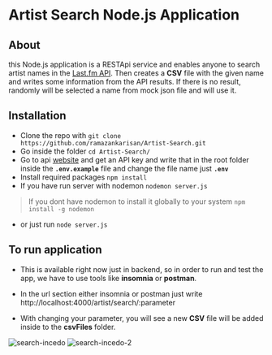 # Artist Search Node.js Application

## About

this Node.js application is a RESTApi service and enables anyone to search artist names in the [Last.fm API](https://www.last.fm/api/show/artist.search). Then creates a **CSV** file with the given name and writes some information from the API results. If there is no result, randomly will be selected a name from mock json file and will use it.

## Installation

 - Clone the repo with  `git clone    https://github.com/ramazankarisan/Artist-Search.git`
 - Go inside the   folder `cd Artist-Search/`
 - Go to api [website](https://www.last.fm/api#getting-started) and get an API key and write that in the root folder inside the **`.env.example`** file and change the file name just **`.env`**
 -  Install required packages `npm install`
 - If you have run server with nodemon `nodemon server.js`
  
> If you dont have nodemon to install it globally to your system `npm
> install -g nodemon`
 - or just run `node server.js`

## To run application

- This is available right now just in backend, so in order to run and test the app, we have to use tools like **insomnia** or **postman**.
- In the url section either insomnia or postman just write
  http://localhost:4000/artist/search/:parameter

- With changing your parameter, you will see a new **CSV** file will be added inside to the **csvFiles** folder.

![search-incedo](https://user-images.githubusercontent.com/83083783/167317691-7b4afb25-8433-43c3-95e3-effc61f7266f.png)
![search-incedo-2](https://user-images.githubusercontent.com/83083783/167317696-25f7cf72-c21c-4238-a264-7870e39490e3.png)










